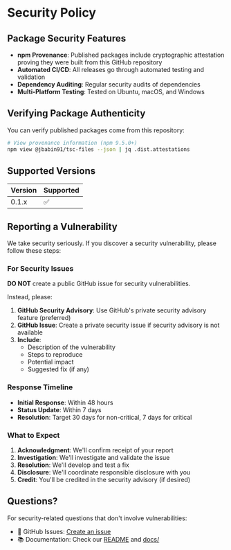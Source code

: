 # Security Policy

## Package Security Features

- **npm Provenance**: Published packages include cryptographic attestation proving they were built from this GitHub repository
- **Automated CI/CD**: All releases go through automated testing and validation
- **Dependency Auditing**: Regular security audits of dependencies
- **Multi-Platform Testing**: Tested on Ubuntu, macOS, and Windows

## Verifying Package Authenticity

You can verify published packages come from this repository:

```bash
# View provenance information (npm 9.5.0+)
npm view @jbabin91/tsc-files --json | jq .dist.attestations
```

## Supported Versions

| Version | Supported          |
| ------- | ------------------ |
| 0.1.x   | :white_check_mark: |

## Reporting a Vulnerability

We take security seriously. If you discover a security vulnerability, please follow these steps:

### For Security Issues

**DO NOT** create a public GitHub issue for security vulnerabilities.

Instead, please:

1. **GitHub Security Advisory**: Use GitHub's private security advisory feature (preferred)
2. **GitHub Issue**: Create a private security issue if security advisory is not available
3. **Include**:
   - Description of the vulnerability
   - Steps to reproduce
   - Potential impact
   - Suggested fix (if any)

### Response Timeline

- **Initial Response**: Within 48 hours
- **Status Update**: Within 7 days
- **Resolution**: Target 30 days for non-critical, 7 days for critical

### What to Expect

1. **Acknowledgment**: We'll confirm receipt of your report
2. **Investigation**: We'll investigate and validate the issue
3. **Resolution**: We'll develop and test a fix
4. **Disclosure**: We'll coordinate responsible disclosure with you
5. **Credit**: You'll be credited in the security advisory (if desired)

## Questions?

For security-related questions that don't involve vulnerabilities:

- 🐛 GitHub Issues: [Create an issue](https://github.com/jbabin91/tsc-files/issues)
- 📚 Documentation: Check our [README](README.md) and [docs/](docs/)

